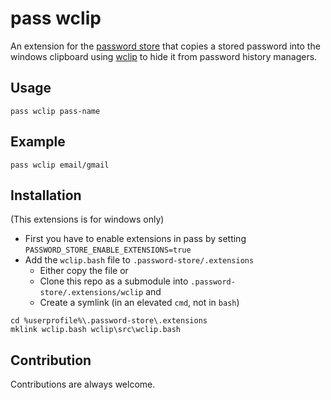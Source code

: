 # pass wclip

An extension for the [password store](https://www.passwordstore.org/) that copies a stored password into the windows clipboard using [wclip](https://github.com/palortoff/wclip) to hide it from password history managers.

## Usage
```
pass wclip pass-name
```

## Example
```
pass wclip email/gmail
```

## Installation
(This extensions is for windows only)
- First you have to enable extensions in pass by setting ``PASSWORD_STORE_ENABLE_EXTENSIONS=true``
- Add the `wclip.bash` file to `.password-store/.extensions`
  - Either copy the file or
  - Clone this repo as a submodule into `.password-store/.extensions/wclip` and
  - Create a symlink (in an elevated `cmd`, not in `bash`)
```
cd %userprofile%\.password-store\.extensions
mklink wclip.bash wclip\src\wclip.bash
```

## Contribution

Contributions are always welcome.
